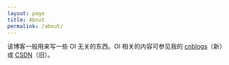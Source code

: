 ```yaml
---
layout: page
title: About
permalink: /about/
---
```

该博客一般用来写一些 OI 无关的东西。OI 相关的内容可参见我的 [cnblogs](https://www.cnblogs.com/wallbreaker5th/)（新）或 [CSDN](https://blog.csdn.net/qq_39854734)（旧）。

